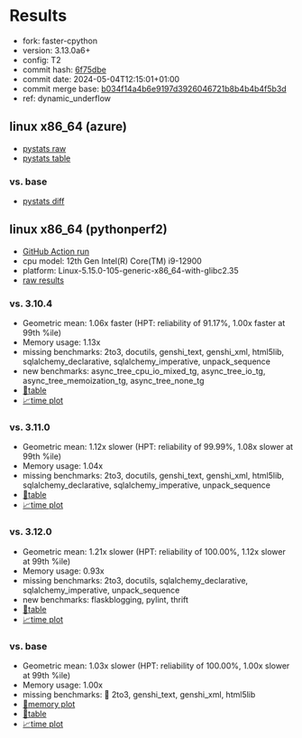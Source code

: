 # Results

- fork: faster-cpython
- version: 3.13.0a6+
- config: T2
- commit hash: [6f75dbe](https://github.com/faster%2dcpython/cpython/commit/6f75dbe)
- commit date: 2024-05-04T12:15:01+01:00
- commit merge base: [b034f14a4b6e9197d3926046721b8b4b4b4f5b3d](https://github.com/faster%2dcpython/cpython/commit/b034f14a4b6e9197d3926046721b8b4b4b4f5b3d)
- ref: dynamic_underflow

## linux x86_64 (azure)

- [pystats raw](bm-20240504-azure-x86_64-faster%252dcpython-dynamic_underflow-3.13.0a6%2B-6f75dbe-pystats.json)
- [pystats table](bm-20240504-azure-x86_64-faster%252dcpython-dynamic_underflow-3.13.0a6%2B-6f75dbe-pystats.md)

### vs. base

- [pystats diff](bm-20240504-azure-x86_64-faster%252dcpython-dynamic_underflow-3.13.0a6%2B-6f75dbe-pystats-vs-base.md)

## linux x86_64 (pythonperf2)

- [GitHub Action run](https://github.com/faster-cpython/benchmarking/actions/runs/8950109465)
- cpu model: 12th Gen Intel(R) Core(TM) i9-12900
- platform: Linux-5.15.0-105-generic-x86_64-with-glibc2.35
- [raw results](bm-20240504-pythonperf2-x86_64-faster%252dcpython-dynamic_underflow-3.13.0a6%2B-6f75dbe.json)

### vs. 3.10.4

- Geometric mean: 1.06x faster (HPT: reliability of 91.17%, 1.00x faster at 99th %ile)
- Memory usage: 1.13x
- missing benchmarks: 2to3, docutils, genshi_text, genshi_xml, html5lib, sqlalchemy_declarative, sqlalchemy_imperative, unpack_sequence
- new benchmarks: async_tree_cpu_io_mixed_tg, async_tree_io_tg, async_tree_memoization_tg, async_tree_none_tg
- [📄table](bm-20240504-pythonperf2-x86_64-faster%252dcpython-dynamic_underflow-3.13.0a6%2B-6f75dbe-vs-3.10.4.md)
- [📈time plot](bm-20240504-pythonperf2-x86_64-faster%252dcpython-dynamic_underflow-3.13.0a6%2B-6f75dbe-vs-3.10.4.png)

### vs. 3.11.0

- Geometric mean: 1.12x slower (HPT: reliability of 99.99%, 1.08x slower at 99th %ile)
- Memory usage: 1.04x
- missing benchmarks: 2to3, docutils, genshi_text, genshi_xml, html5lib, sqlalchemy_declarative, sqlalchemy_imperative, unpack_sequence
- [📄table](bm-20240504-pythonperf2-x86_64-faster%252dcpython-dynamic_underflow-3.13.0a6%2B-6f75dbe-vs-3.11.0.md)
- [📈time plot](bm-20240504-pythonperf2-x86_64-faster%252dcpython-dynamic_underflow-3.13.0a6%2B-6f75dbe-vs-3.11.0.png)

### vs. 3.12.0

- Geometric mean: 1.21x slower (HPT: reliability of 100.00%, 1.12x slower at 99th %ile)
- Memory usage: 0.93x
- missing benchmarks: 2to3, docutils, sqlalchemy_declarative, sqlalchemy_imperative, unpack_sequence
- new benchmarks: flaskblogging, pylint, thrift
- [📄table](bm-20240504-pythonperf2-x86_64-faster%252dcpython-dynamic_underflow-3.13.0a6%2B-6f75dbe-vs-3.12.0.md)
- [📈time plot](bm-20240504-pythonperf2-x86_64-faster%252dcpython-dynamic_underflow-3.13.0a6%2B-6f75dbe-vs-3.12.0.png)

### vs. base

- Geometric mean: 1.03x slower (HPT: reliability of 100.00%, 1.00x slower at 99th %ile)
- Memory usage: 1.00x
- missing benchmarks: 🔴 2to3, genshi_text, genshi_xml, html5lib
- [🧠memory plot](bm-20240504-pythonperf2-x86_64-faster%252dcpython-dynamic_underflow-3.13.0a6%2B-6f75dbe-vs-base-mem.png)
- [📄table](bm-20240504-pythonperf2-x86_64-faster%252dcpython-dynamic_underflow-3.13.0a6%2B-6f75dbe-vs-base.md)
- [📈time plot](bm-20240504-pythonperf2-x86_64-faster%252dcpython-dynamic_underflow-3.13.0a6%2B-6f75dbe-vs-base.png)

